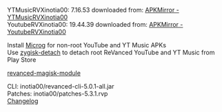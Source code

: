 YTMusicRVXinotia00: 7.16.53
downloaded from: [APKMirror - YTMusicRVXinotia00](https://www.apkmirror.com/apk/google-inc/youtube-music/youtube-music-7-16-53-release/youtube-music-7-16-53-2-android-apk-download/)  
YoutubeRVXinotia00: 19.44.39
downloaded from: [APKMirror - YoutubeRVXinotia00](https://www.apkmirror.com/apk/google-inc/youtube/youtube-19-44-39-release/youtube-19-44-39-android-apk-download/)  

Install [Microg](https://github.com/ReVanced/GmsCore/releases) for non-root YouTube and YT Music APKs  
Use [zygisk-detach](https://github.com/j-hc/zygisk-detach) to detach root ReVanced YouTube and YT Music from Play Store  

[revanced-magisk-module](https://github.com/E85Addict/revanced-magisk-module)
  
CLI: inotia00/revanced-cli-5.0.1-all.jar  
Patches: inotia00/patches-5.3.1.rvp  
[Changelog](https://github.com/inotia00/revanced-patches/releases/tag/v5.3.1)  
